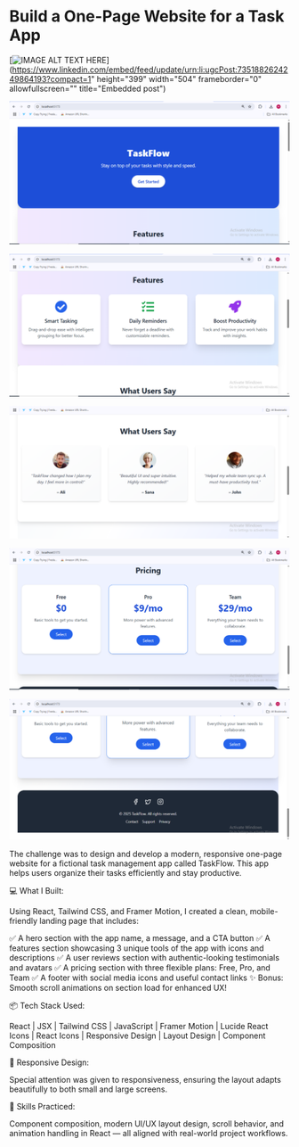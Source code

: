 #  Build a One-Page Website for a Task App
[![IMAGE ALT TEXT HERE](https://github.com/Muzammil-khan-uni/One-Page-Website-for-a-Task-App-Using-React-CSS-Tailwind/blob/main/Output%20SS/SS5.png)](https://www.linkedin.com/embed/feed/update/urn:li:ugcPost:7351882624249864193?compact=1" height="399" width="504" frameborder="0" allowfullscreen="" title="Embedded post")


![image alt](https://github.com/Muzammil-khan-uni/One-Page-Website-for-a-Task-App/blob/main/Output%20SS/SS1.png)

![image alt](https://github.com/Muzammil-khan-uni/One-Page-Website-for-a-Task-App/blob/main/Output%20SS/SS2.png)

![image alt](https://github.com/Muzammil-khan-uni/One-Page-Website-for-a-Task-App/blob/main/Output%20SS/SS3.png)

![image alt](https://github.com/Muzammil-khan-uni/One-Page-Website-for-a-Task-App/blob/main/Output%20SS/SS4.png)

![image alt](https://github.com/Muzammil-khan-uni/One-Page-Website-for-a-Task-App/blob/main/Output%20SS/SS5.png)

The challenge was to design and develop a modern, responsive one-page website for a fictional task management app called TaskFlow. This app helps users organize their tasks efficiently and stay productive.

💻 What I Built:

Using React, Tailwind CSS, and Framer Motion, I created a clean, mobile-friendly landing page that includes:

✅ A hero section with the app name, a message, and a CTA button
✅ A features section showcasing 3 unique tools of the app with icons and descriptions
✅ A user reviews section with authentic-looking testimonials and avatars
✅ A pricing section with three flexible plans: Free, Pro, and Team
✅ A footer with social media icons and useful contact links
✨ Bonus: Smooth scroll animations on section load for enhanced UX!

📦 Tech Stack Used:

React | JSX | Tailwind CSS | JavaScript | Framer Motion | Lucide React Icons | React Icons | Responsive Design | Layout Design | Component Composition

📱 Responsive Design:

Special attention was given to responsiveness, ensuring the layout adapts beautifully to both small and large screens.

🧠 Skills Practiced:

Component composition, modern UI/UX layout design, scroll behavior, and animation handling in React — all aligned with real-world project workflows.
